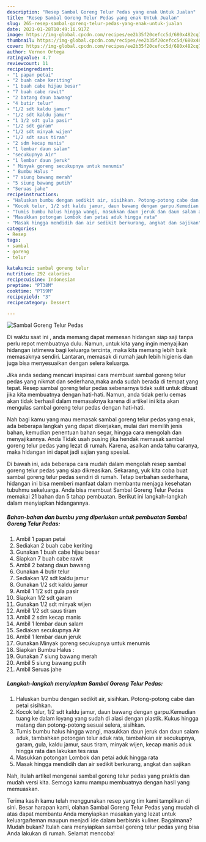 ```yaml
---
description: "Resep Sambal Goreng Telur Pedas yang enak Untuk Jualan"
title: "Resep Sambal Goreng Telur Pedas yang enak Untuk Jualan"
slug: 265-resep-sambal-goreng-telur-pedas-yang-enak-untuk-jualan
date: 2021-01-28T10:49:16.917Z
image: https://img-global.cpcdn.com/recipes/ee2b35f20cefcc5d/680x482cq70/sambal-goreng-telur-pedas-foto-resep-utama.jpg
thumbnail: https://img-global.cpcdn.com/recipes/ee2b35f20cefcc5d/680x482cq70/sambal-goreng-telur-pedas-foto-resep-utama.jpg
cover: https://img-global.cpcdn.com/recipes/ee2b35f20cefcc5d/680x482cq70/sambal-goreng-telur-pedas-foto-resep-utama.jpg
author: Vernon Ortega
ratingvalue: 4.7
reviewcount: 11
recipeingredient:
- "1 papan petai"
- "2 buah cabe keriting"
- "1 buah cabe hijau besar"
- "7 buah cabe rawit"
- "2 batang daun bawang"
- "4 butir telur"
- "1/2 sdt kaldu jamur"
- "1/2 sdt kaldu jamur"
- "1 1/2 sdt gula pasir"
- "1/2 sdt garam"
- "1/2 sdt minyak wijen"
- "1/2 sdt saus tiram"
- "2 sdm kecap manis"
- "1 lembar daun salam"
- "secukupnya Air"
- "1 lembar daun jeruk"
- " Minyak goreng secukupnya untuk menumis"
- " Bumbu Halus "
- "7 siung bawang merah"
- "5 siung bawang putih"
- "Seruas jahe"
recipeinstructions:
- "Haluskan bumbu dengan sedikit air, sisihkan. Potong-potong cabe dan petai sisihkan."
- "Kocok telur, 1/2 sdt kaldu jamur, daun bawang dengan garpu.Kemudian tuang ke dalam loyang yang sudah di alasi dengan plastik. Kukus hingga matang dan potong-potong sesuai selera, sisihkan."
- "Tumis bumbu halus hingga wangi, masukkan daun jeruk dan daun salam aduk, tambahkan potongan telur aduk rata, tambahkan air secukupnya, garam, gula, kaldu jamur, saus tiram, minyak wijen, kecap manis aduk hingga rata dan lakukan tes rasa"
- "Masukkan potongan Lombok dan petai aduk hingga rata"
- "Masak hingga mendidih dan air sedikit berkurang, angkat dan sajikan"
categories:
- Resep
tags:
- sambal
- goreng
- telur

katakunci: sambal goreng telur 
nutrition: 292 calories
recipecuisine: Indonesian
preptime: "PT38M"
cooktime: "PT59M"
recipeyield: "3"
recipecategory: Dessert

---
```



![Sambal Goreng Telur Pedas](https://img-global.cpcdn.com/recipes/ee2b35f20cefcc5d/680x482cq70/sambal-goreng-telur-pedas-foto-resep-utama.jpg)

Di waktu  saat ini , anda memang dapat memesan hidangan siap saji tanpa perlu repot membuatnya dulu. Namun, untuk kita yang ingin menyajikan hidangan istimewa bagi keluarga tercinta, maka kita memang lebih baik memasaknya sendiri. Lantaran, memasak di rumah jauh lebih higienis dan juga bisa menyesuaikan dengan selera keluarga.

Jika anda sedang mencari inspirasi cara membuat sambal goreng telur pedas yang nikmat dan sederhana,maka anda sudah berada di tempat yang tepat. Resep sambal goreng telur pedas  sebenarnya tidak sulit untuk dibuat jika kita membuatnya dengan hati-hati. Namun, anda tidak perlu cemas akan tidak berhasil dalam memasaknya 
karena di artikel ini kita akan mengulas sambal goreng telur pedas dengan hati-hati.  



Nah bagi kamu yang mau memasak sambal goreng telur pedas yang enak, ada beberapa langkah yang dapat dikerjakan, mulai dari memilih jenis bahan, kemudian penentuan bahan segar, hingga cara mengolah dan menyajikannya. Anda Tidak usah pusing jika hendak memasak sambal goreng telur pedas yang lezat di rumah. Karena, asalkan anda  tahu caranya, maka hidangan ini dapat jadi sajian yang spesial.

Di bawah ini, ada beberapa cara mudah dalam mengolah resep sambal goreng telur pedas yang siap dikreasikan. Sekarang, yuk kita coba buat sambal goreng telur pedas sendiri di rumah. Tetap berbahan sederhana, hidangan ini bisa memberi manfaat dalam membantu menjaga kesehatan tubuhmu sekeluarga. Anda bisa membuat Sambal Goreng Telur Pedas memakai 21 bahan dan 5 tahap pembuatan. Berikut ini langkah-langkah dalam menyiapkan hidangannya.

<!--inarticleads1-->

##### Bahan-bahan dan bumbu yang diperlukan untuk pembuatan Sambal Goreng Telur Pedas:

1. Ambil 1 papan petai
1. Sediakan 2 buah cabe keriting
1. Gunakan 1 buah cabe hijau besar
1. Siapkan 7 buah cabe rawit
1. Ambil 2 batang daun bawang
1. Gunakan 4 butir telur
1. Sediakan 1/2 sdt kaldu jamur
1. Gunakan 1/2 sdt kaldu jamur
1. Ambil 1 1/2 sdt gula pasir
1. Siapkan 1/2 sdt garam
1. Gunakan 1/2 sdt minyak wijen
1. Ambil 1/2 sdt saus tiram
1. Ambil 2 sdm kecap manis
1. Ambil 1 lembar daun salam
1. Sediakan secukupnya Air
1. Ambil 1 lembar daun jeruk
1. Gunakan  Minyak goreng secukupnya untuk menumis
1. Siapkan  Bumbu Halus :
1. Gunakan 7 siung bawang merah
1. Ambil 5 siung bawang putih
1. Ambil Seruas jahe




<!--inarticleads2-->

##### Langkah-langkah menyiapkan Sambal Goreng Telur Pedas:

1. Haluskan bumbu dengan sedikit air, sisihkan. Potong-potong cabe dan petai sisihkan.
1. Kocok telur, 1/2 sdt kaldu jamur, daun bawang dengan garpu.Kemudian tuang ke dalam loyang yang sudah di alasi dengan plastik. Kukus hingga matang dan potong-potong sesuai selera, sisihkan.
1. Tumis bumbu halus hingga wangi, masukkan daun jeruk dan daun salam aduk, tambahkan potongan telur aduk rata, tambahkan air secukupnya, garam, gula, kaldu jamur, saus tiram, minyak wijen, kecap manis aduk hingga rata dan lakukan tes rasa
1. Masukkan potongan Lombok dan petai aduk hingga rata
1. Masak hingga mendidih dan air sedikit berkurang, angkat dan sajikan




Nah, itulah artikel mengenai  sambal goreng telur pedas  yang praktis dan mudah versi kita. Semoga kamu mampu membuatnya dengan hasil yang memuaskan. 

Terima kasih kamu telah menggunakan resep yang tim kami tampilkan di sini. Besar harapan kami, olahan  Sambal Goreng Telur Pedas yang mudah di atas dapat membantu Anda menyiapkan masakan yang lezat untuk keluarga/teman maupun menjadi ide dalam berbisnis kuliner. Bagaimana? Mudah bukan? Itulah cara menyiapkan sambal goreng telur pedas yang bisa Anda lakukan di rumah. Selamat mencoba!

